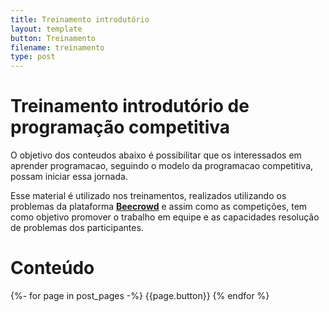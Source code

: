 ```yaml
---
title: Treinamento introdutório
layout: template
button: Treinamento
filename: treinamento
type: post
---
```

# Treinamento introdutório de programação competitiva
O objetivo dos conteudos abaixo é possibilitar que os interessados em aprender programacao, seguindo o modelo da programacao competitiva, possam iniciar essa jornada.

Esse material é utilizado nos treinamentos, realizados utilizando os problemas da plataforma [**Beecrowd**](https://www.beecrowd.com.br) e assim como as competições, tem como objetivo promover o trabalho em equipe e as capacidades resolução de problemas dos participantes.

# Conteúdo
{%- for page in post_pages -%}
{{page.button}}
{% endfor %}
